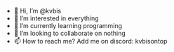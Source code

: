 - 👋 Hi, I’m @kvbis
- 👀 I’m interested in everything
- 🌱 I’m currently learning programming
- 💞️ I’m looking to collaborate on nothing
- 📫 How to reach me? Add me on discord: kvbisontop

<!---
KubusMC/KubusMC is a ✨ special ✨ repository because its `README.md` (this file) appears on your GitHub profile.
You can click the Preview link to take a look at your changes.
--->
